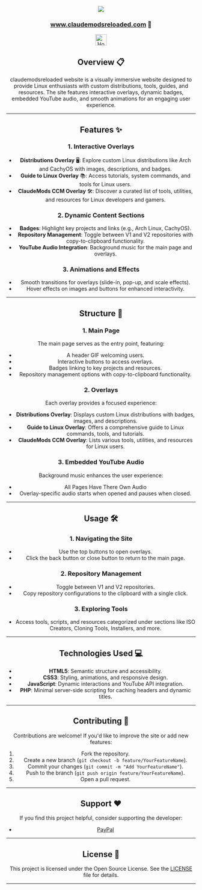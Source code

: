 

<p align="center">
  <img src="https://i.postimg.cc/JhMRf2RZ/claudemods-03-17-2025.gif">
</p>

<div align="center">

### www.claudemodsreloaded.com 🚀

<div align="center">
  <a href="https://www.deepseek.com/" target="_blank">
    <img alt="Homepage" src="https://i.postimg.cc/Hs2vbbZ8/Deep-Seek-Homepage.png" style="height: 30px; width: auto;">
  </a>


## Overview 📋
claudemodsreloaded website is a visually immersive website designed to provide Linux enthusiasts with custom distributions, tools, guides, and resources. The site features interactive overlays, dynamic badges, embedded YouTube audio, and smooth animations for an engaging user experience.

---

## Features ✨

### 1. **Interactive Overlays**
- **Distributions Overlay** 🖥️: Explore custom Linux distributions like Arch and CachyOS with images, descriptions, and badges.
- **Guide to Linux Overlay** 📚: Access tutorials, system commands, and tools for Linux users.
- **ClaudeMods CCM Overlay** 🛠️: Discover a curated list of tools, utilities, and resources for Linux developers and gamers.

### 2. **Dynamic Content Sections**
- **Badges**: Highlight key projects and links (e.g., Arch Linux, CachyOS).
- **Repository Management**: Toggle between V1 and V2 repositories with copy-to-clipboard functionality.
- **YouTube Audio Integration**: Background music for the main page and overlays.

### 3. **Animations and Effects**
- Smooth transitions for overlays (slide-in, pop-up, and scale effects).
- Hover effects on images and buttons for enhanced interactivity.

---

## Structure 🧩

### 1. **Main Page**
The main page serves as the entry point, featuring:
- A header GIF welcoming users.
- Interactive buttons to access overlays.
- Badges linking to key projects and resources.
- Repository management options with copy-to-clipboard functionality.

### 2. **Overlays**
Each overlay provides a focused experience:
- **Distributions Overlay**: Displays custom Linux distributions with badges, images, and descriptions.
- **Guide to Linux Overlay**: Offers a comprehensive guide to Linux commands, tools, and tutorials.
- **ClaudeMods CCM Overlay**: Lists various tools, utilities, and resources for Linux users.

### 3. **Embedded YouTube Audio**
Background music enhances the user experience:
- All Pages Have There Own Audio
- Overlay-specific audio starts when opened and pauses when closed.

---

## Usage 🛠️

### 1. **Navigating the Site**
- Use the top buttons to open overlays.
- Click the back button or close button to return to the main page.

### 2. **Repository Management**
- Toggle between V1 and V2 repositories.
- Copy repository configurations to the clipboard with a single click.

### 3. **Exploring Tools**
- Access tools, scripts, and resources categorized under sections like ISO Creators, Cloning Tools, Installers, and more.

---

## Technologies Used 💻

- **HTML5**: Semantic structure and accessibility.
- **CSS3**: Styling, animations, and responsive design.
- **JavaScript**: Dynamic interactions and YouTube API integration.
- **PHP**: Minimal server-side scripting for caching headers and dynamic titles.

---

## Contributing 🤝
Contributions are welcome! If you'd like to improve the site or add new features:
1. Fork the repository.
2. Create a new branch (`git checkout -b feature/YourFeatureName`).
3. Commit your changes (`git commit -m "Add YourFeatureName"`).
4. Push to the branch (`git push origin feature/YourFeatureName`).
5. Open a pull request.

---

## Support ❤️
If you find this project helpful, consider supporting the developer:
- [PayPal](https://www.paypal.com/paypalme/claudemods?country.x=GB&locale.x=en_GB)

---

## License 📜
This project is licensed under the Open Source License. See the [LICENSE](LICENSE) file for details.

---
